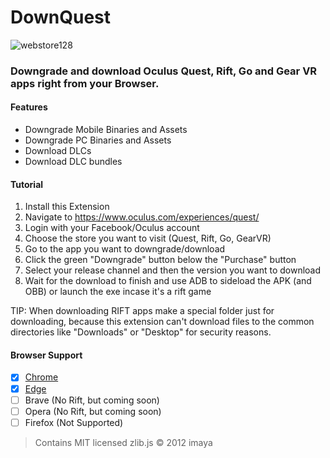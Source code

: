 # DownQuest
![webstore128](https://user-images.githubusercontent.com/34898868/130856005-db1667f7-f191-4e2e-b0bd-938a9dc06364.png)
### Downgrade and download Oculus Quest, Rift, Go and Gear VR apps right from your Browser.

#### Features
- Downgrade Mobile Binaries and Assets
- Downgrade PC Binaries and Assets
- Download DLCs
- Download DLC bundles

#### Tutorial
1. Install this Extension
2. Navigate to https://www.oculus.com/experiences/quest/
3. Login with your Facebook/Oculus account
4. Choose the store you want to visit (Quest, Rift, Go, GearVR)
5. Go to the app you want to downgrade/download
6. Click the green "Downgrade" button below the "Purchase" button
7. Select your release channel and then the version you want to download
8. Wait for the download to finish and use ADB to sideload the APK (and OBB) or launch the exe incase it's a rift game

TIP: When downloading RIFT apps make a special folder just for downloading, because this extension can't download files to the common directories like "Downloads" or "Desktop" for security reasons.

#### Browser Support
- [x] [Chrome](https://chrome.google.com/webstore/detail/downquest/clocmpojdjmikkaepgkmplgooejmnchb)
- [x] [Edge](https://microsoftedge.microsoft.com/addons/detail/downquest/kehkjfaenkdikagphlaphoeekoodffif)
- [ ] Brave     (No Rift, but coming soon)
- [ ] Opera     (No Rift, but coming soon)
- [ ] Firefox   (Not Supported)

>Contains MIT licensed zlib.js © 2012 imaya

